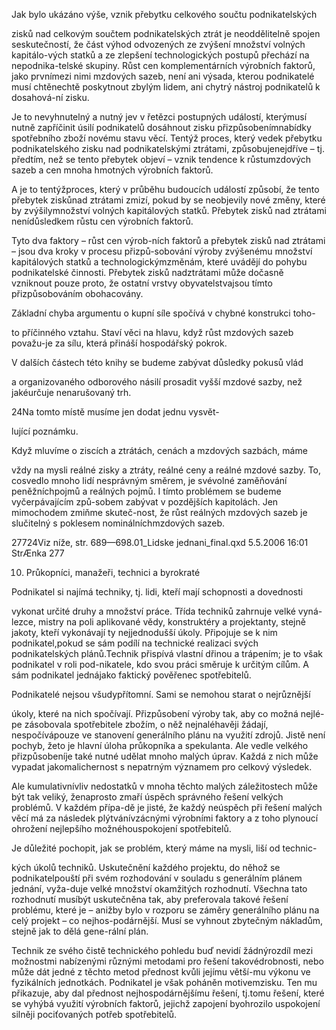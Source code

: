 
Jak bylo ukázáno výše, vznik přebytku celkového součtu podnikatelských

zisků nad celkovým součtem podnikatelských ztrát je neoddělitelně spojen seskutečností, že část výhod odvozených ze zvýšení množství volných kapitálo-vých statků a ze zlepšení technologických postupů přechází na nepodnika-telské skupiny. Růst cen komplementárních výrobních faktorů, jako prvnímezi nimi mzdových sazeb, není ani výsada, kterou podnikatelé musí chtěnechtě poskytnout zbylým lidem, ani chytrý nástroj podnikatelů k dosahová-ní zisku.

Je to nevyhnutelný a nutný jev v řetězci postupných událostí, kterýmusí nutně zapříčinit úsilí podnikatelů dosáhnout zisku přizpůsobenímnabídky spotřebního zboží novému stavu věcí. Tentýž proces, který vedek přebytku podnikatelského zisku nad podnikatelskými ztrátami, způsobujenejdříve – tj. předtím, než se tento přebytek objeví – vznik tendence k růstumzdových sazeb a cen mnoha hmotných výrobních faktorů.

A je to tentýžproces, který v průběhu budoucích událostí způsobí, že tento přebytek ziskůnad ztrátami zmizí, pokud by se neobjevily nové změny, které by zvýšilymnožství volných kapitálových statků. Přebytek zisků nad ztrátami nenídůsledkem růstu cen výrobních faktorů.

Tyto dva faktory – růst cen výrob-ních faktorů a přebytek zisků nad ztrátami – jsou dva kroky v procesu přizpů-sobování výroby zvýšenému množství kapitálových statků a technologickýmzměnám, které uvádějí do pohybu podnikatelské činnosti. Přebytek zisků nadztrátami může dočasně vzniknout pouze proto, že ostatní vrstvy obyvatelstvajsou tímto přizpůsobováním obohacovány.

Základní chyba argumentu o kupní síle spočívá v chybné konstrukci toho-

to příčinného vztahu. Staví věci na hlavu, když růst mzdových sazeb považu-je za sílu, která přináší hospodářský pokrok.

V dalších částech této knihy se budeme zabývat důsledky pokusů vlád

a organizovaného odborového násilí prosadit vyšší mzdové sazby, než jakéurčuje nenarušovaný trh.

24Na tomto místě musíme jen dodat jednu vysvět-

lující poznámku.

Když mluvíme o ziscích a ztrátách, cenách a mzdových sazbách, máme

vždy na mysli reálné zisky a ztráty, reálné ceny a reálné mzdové sazby. To, cosvedlo mnoho lidí nesprávným směrem, je svévolné zaměňování peněžníchpojmů a reálných pojmů. I tímto problémem se budeme vyčerpávajícím způ-sobem zabývat v pozdějších kapitolách. Jen mimochodem zmiňme skuteč-nost, že růst reálných mzdových sazeb je slučitelný s poklesem nominálníchmzdových sazeb.

27724Viz níže, str. 689—698.01_Lidske jednani_final.qxd 5.5.2006 16:01 StrÆnka 277

10. Průkopníci, manažeři, technici a byrokraté

Podnikatel si najímá techniky, tj. lidi, kteří mají schopnosti a dovednosti

vykonat určité druhy a množství práce. Třída techniků zahrnuje velké vyná-lezce, mistry na poli aplikované vědy, konstruktéry a projektanty, stejně jakoty, kteří vykonávají ty nejjednodušší úkoly. Připojuje se k nim podnikatel,pokud se sám podílí na technické realizaci svých podnikatelských plánů.Technik přispívá vlastní dřinou a trápením; je to však podnikatel v roli pod-nikatele, kdo svou práci směruje k určitým cílům. A sám podnikatel jednájako faktický pověřenec spotřebitelů.

Podnikatelé nejsou všudypřítomní. Sami se nemohou starat o nejrůznější

úkoly, které na nich spočívají. Přizpůsobení výroby tak, aby co možná nejlé-pe zásobovala spotřebitele zbožím, o něž nejnaléhavěji žádají, nespočívápouze ve stanovení generálního plánu na využití zdrojů. Jistě není pochyb, žeto je hlavní úloha průkopníka a spekulanta. Ale vedle velkého přizpůsobeníje také nutné udělat mnoho malých úprav. Každá z nich může vypadat jakomalichernost s nepatrným významem pro celkový výsledek.

Ale kumulativnívliv nedostatků v mnoha těchto malých záležitostech může být tak veliký, ženaprosto zmaří úspěch správného řešení velkých problémů. V každém přípa-dě je jisté, že každý neúspěch při řešení malých věcí má za následek plýtvánívzácnými výrobními faktory a z toho plynoucí ohrožení nejlepšího možnéhouspokojení spotřebitelů.

Je důležité pochopit, jak se problém, který máme na mysli, liší od technic-

kých úkolů techniků. Uskutečnění každého projektu, do něhož se podnikatelpouští při svém rozhodování v souladu s generálním plánem jednání, vyža-duje velké množství okamžitých rozhodnutí. Všechna tato rozhodnutí musíbýt uskutečněna tak, aby preferovala takové řešení problému, které je – anižby bylo v rozporu se záměry generálního plánu na celý projekt – co nejhos-podárnější. Musí se vyhnout zbytečným nákladům, stejně jak to dělá gene-rální plán.

Technik ze svého čistě technického pohledu buď nevidí žádnýrozdíl mezi možnostmi nabízenými různými metodami pro řešení takovédrobnosti, nebo může dát jedné z těchto metod přednost kvůli jejímu větší-mu výkonu ve fyzikálních jednotkách. Podnikatel je však poháněn motivemzisku. Ten mu přikazuje, aby dal přednost nejhospodárnějšímu řešení, tj.tomu řešení, které se vyhýbá využití výrobních faktorů, jejichž zapojení byohrozilo uspokojení silněji pociťovaných potřeb spotřebitelů.
